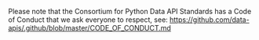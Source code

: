 Please note that the Consortium for Python Data API Standards has a Code of
Conduct that we ask everyone to respect, see:
https://github.com/data-apis/.github/blob/master/CODE_OF_CONDUCT.md
